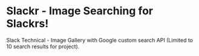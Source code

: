 # Slackr - Image Searching for Slackrs!
Slack Technical - Image Gallery with Google custom search API (Limited to 10 search results for project).
